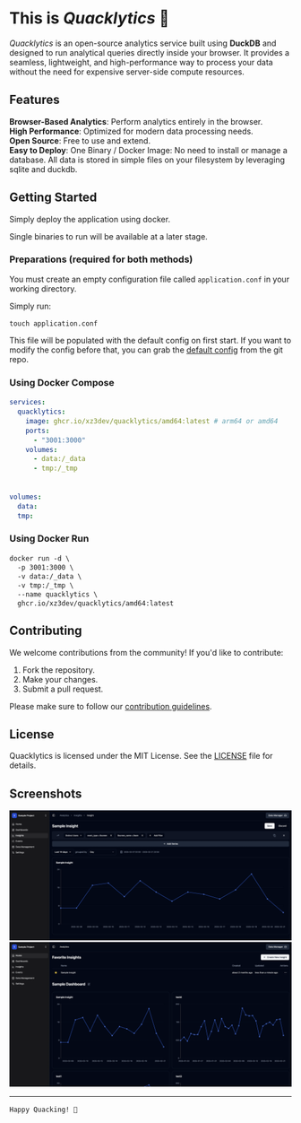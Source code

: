 # This is _Quacklytics_ 🦆

_Quacklytics_ is an open-source analytics service built using **DuckDB** and designed to run analytical queries directly inside
your browser. It provides a seamless, lightweight, and high-performance way to process your data without the need for
expensive server-side compute resources.

## Features

**Browser-Based Analytics**: Perform analytics entirely in the browser.  
**High Performance**: Optimized for modern data processing needs.  
**Open Source**: Free to use and extend.  
**Easy to Deploy**: One Binary / Docker Image: No need to install or manage a database. All data is stored in simple files on your filesystem by leveraging sqlite and duckdb.

## Getting Started

Simply deploy the application using docker.  

Single binaries to run will be available at a later stage.

### Preparations (required for both methods)

You must create an empty configuration file called `application.conf` in your working directory.  

Simply run:
```shell
touch application.conf
```

This file will be populated with the default config on first start. 
If you want to modify the config before that, you can grab 
the [default config](backend/config/default.conf) from the git repo.

### Using Docker Compose
```yaml
services:
  quacklytics:
    image: ghcr.io/xz3dev/quacklytics/amd64:latest # arm64 or amd64
    ports:
      - "3001:3000"
    volumes:
      - data:/_data
      - tmp:/_tmp


volumes:
  data:
  tmp:
```

### Using Docker Run

```shell
docker run -d \
  -p 3001:3000 \
  -v data:/_data \
  -v tmp:/_tmp \
  --name quacklytics \
  ghcr.io/xz3dev/quacklytics/amd64:latest
```

## Contributing

We welcome contributions from the community! If you'd like to contribute:

1. Fork the repository.
2. Make your changes.
3. Submit a pull request.

Please make sure to follow our [contribution guidelines](CONTRIBUTING.md).

## License

Quacklytics is licensed under the MIT License. See the [LICENSE](LICENSE) file for details.

## Screenshots

![Screenshot](docs/screenshots/insight.png)
![Screenshot](docs/screenshots/dashboard.png)

---
```
Happy Quacking! 🦆
```

